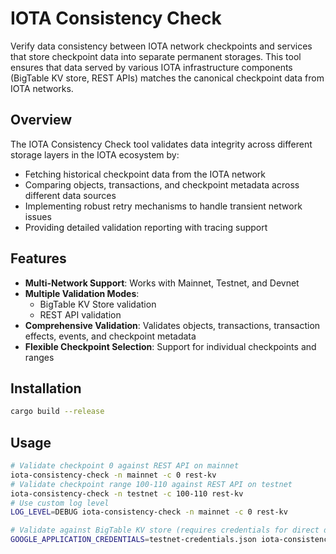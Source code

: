# IOTA Consistency Check

Verify data consistency between IOTA network checkpoints and services that store checkpoint data into separate permanent storages. This tool ensures that data served by various IOTA infrastructure components (BigTable KV store, REST APIs) matches the canonical checkpoint data from IOTA networks.

## Overview

The IOTA Consistency Check tool validates data integrity across different storage layers in the IOTA ecosystem by:

- Fetching historical checkpoint data from the IOTA network
- Comparing objects, transactions, and checkpoint metadata across different data sources
- Implementing robust retry mechanisms to handle transient network issues
- Providing detailed validation reporting with tracing support

## Features

- **Multi-Network Support**: Works with Mainnet, Testnet, and Devnet
- **Multiple Validation Modes**:
  - BigTable KV Store validation
  - REST API validation
- **Comprehensive Validation**: Validates objects, transactions, transaction effects, events, and checkpoint metadata
- **Flexible Checkpoint Selection**: Support for individual checkpoints and ranges

## Installation

```bash
cargo build --release
```

## Usage

```bash
# Validate checkpoint 0 against REST API on mainnet
iota-consistency-check -n mainnet -c 0 rest-kv
# Validate checkpoint range 100-110 against REST API on testnet
iota-consistency-check -n testnet -c 100-110 rest-kv
# Use custom log level
LOG_LEVEL=DEBUG iota-consistency-check -n mainnet -c 0 rest-kv

# Validate against BigTable KV store (requires credentials for direct database access)
GOOGLE_APPLICATION_CREDENTIALS=testnet-credentials.json iota-consistency-check -n testnet -c 1,2,3-5,10 kv-store
```
